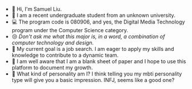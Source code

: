 - 👋 Hi, I'm Samuel Liu.
- 🏫 I am a recent undergraduate student from an unknown university.
- 💻 The program code is 080906, and yes, the Digital Media Technology program under the Computer Science category.
- 😒 *Don't ask me what this major is, in a word, a combination of computer technology and design.*
- 🎯  My current goal is a job search. I am eager to apply my skills and knowledge to contribute to a dynamic team.
- 💪 I am well aware that I am a blank sheet of paper and I hope to use this platform to document my growth.
- 🧐 What kind of personality am I? I think telling you my mbti personality type will give you a basic impression. INFJ, seems like a good one?
